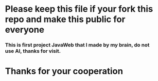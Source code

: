 # Please keep this file if your fork this repo and make this public for everyone
### This is first project JavaWeb that I made by my brain, do not use AI, thanks for visit.
# Thanks for your cooperation
